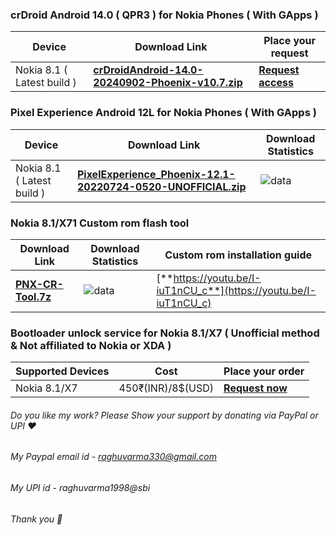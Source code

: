 ### crDroid Android 14.0 ( QPR3 ) for Nokia Phones ( With GApps )

| Device       |              Download Link                      |  Place your request  |
|--------------|-------------------------------------------------|--------------------|
| Nokia 8.1 ( Latest build )| [**crDroidAndroid-14.0-20240902-Phoenix-v10.7.zip**](https://gitlab.com/RaghuVarma331/crdroid-phoenix/-/raw/master/crDroidAndroid-14.0-20240902-Phoenix-v10.7.zip?ref_type=heads) | [**Request access**](https://t.me/RaghuVarma) |

### Pixel Experience Android 12L for Nokia Phones ( With GApps )

| Device       |              Download Link                      |  Download Statistics  |
|--------------|-------------------------------------------------|-----------------------|
| Nokia 8.1 ( Latest build )| [**PixelExperience_Phoenix-12.1-20220724-0520-UNOFFICIAL.zip**](https://sourceforge.net/projects/pnx-sprout/files/PixelExperience/PixelExperience_Phoenix-12.1-20220724-0520-UNOFFICIAL.zip)|![data](https://img.shields.io/sourceforge/dt/pnx-sprout/PixelExperience/PixelExperience_Phoenix-12.1-20220724-0520-UNOFFICIAL.zip.svg)|

### Nokia 8.1/X71 Custom rom flash tool

| Download Link |  Download Statistics  | Custom rom installation guide |
|---------------|-----------------------|-------------------------------|
| [**PNX-CR-Tool.7z**](https://sourceforge.net/projects/pnx-sprout/files/PNX-CR-Tool/PNX-CR-Tool.7z/download) |![data](https://img.shields.io/sourceforge/dt/pnx-sprout/PNX-CR-Tool/PNX-CR-Tool.7z.svg)| [**https://youtu.be/I-iuT1nCU_c**](https://youtu.be/I-iuT1nCU_c) |

### Bootloader unlock service for Nokia 8.1/X7 ( Unofficial method & Not affiliated to Nokia or XDA )

| Supported Devices |        Cost         |             Place your order               |
|-------------------|---------------------|--------------------------------------------|
|  Nokia 8.1/X7     |  450₹(INR)/8$(USD)  | [**Request now**](https://t.me/RaghuVarma) | 

###### Do you like my work? Please Show your support by donating via PayPal or UPI ❤️
###### My Paypal email id - raghuvarma330@gmail.com
###### My UPI id - raghuvarma1998@sbi
###### Thank you 🙂
